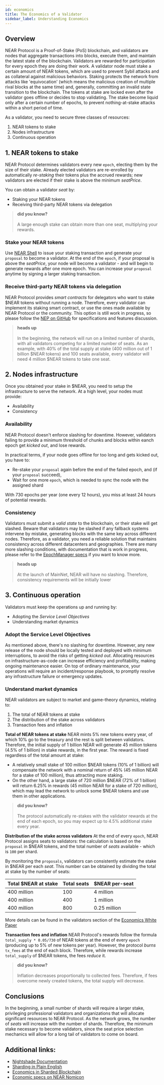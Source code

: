 ```yaml
---
id: economics
title: The Economics of a Validator
sidebar_label: Understanding Economics
---
```

## Overview

NEAR Protocol is a Proof-of-Stake (PoS) blockchain, and validators are nodes that aggregate transactions into blocks, execute them, and maintain the latest state of the blockchain. Validators are rewarded for participation for every epoch they are doing their work. A validator node must stake a certain amount of NEAR tokens, which are used to prevent Sybil attacks and as collateral against malicious behaviors. Staking protects the network from attacks like 'equivocation' (which means the malicious creation of multiple rival blocks at the same time) and, generally, committing an invalid state transition to the blockchain. The tokens at stake are locked even after the validator goes offline or decides to stop validating. The stake become liquid only after a certain number of epochs, to prevent nothing-at-stake attacks within a short period of time.

As a validator, you need to secure three classes of resources:
1. NEAR tokens to stake
2. Nodes infrastructure
3. Continuous operation


## 1. NEAR tokens to stake

NEAR Protocol determines validators every new `epoch`, electing them by the size of their stake. Already elected validators are re-enrolled by automatically *re-staking* their tokens plus the accrued rewards; new validators are elected if their stake is above the minimum *seatPrice*.

You can obtain a validator *seat* by:
- Staking your NEAR tokens
- Receiving third-party NEAR tokens via delegation

<blockquote class="info">
    <strong>did you know?</strong><br><br>
    A large enough stake can obtain more than one seat, multiplying your rewards. 
</blockquote>

### Stake your NEAR tokens

Use [NEAR Shell](../development/near-clitool.md) to issue your staking transaction and generate your `proposal` to become a validator. At the end of the `epoch`, if your proposal is above the *seatPrice*, your node will become a validator - and will begin to generate rewards after one more epoch. You can increase your `proposal` anytime by signing a larger staking transaction.

### Receive third-party NEAR tokens via delegation

NEAR Protocol provides *smart contracts* for delegators who want to stake $NEAR tokens without running a node. Therefore, every validator can implement its staking smart contract, or use the ones made available by NEAR Protocol or the community. 
This option is still work in progress, so please follow the [NEP on GitHub](https://github.com/nearprotocol/NEPs/blob/staking-contract/text/0000-staking-contract.md) for specifications and features discussion.

<blockquote class="warning">
    <strong>heads up</strong><br><br>
    In the beginning, the network will run on a limited number of shards, with all validators competing for a limited number of seats. As an example, with 40% of the total supply at stake (400 million out of 1 billion $NEAR tokens) and 100 seats available, every validator will need 4 million $NEAR tokens to take one seat.
</blockquote>


## 2. Nodes infrastructure

Once you obtained your stake in $NEAR, you need to setup the infrastructure to serve the network.
At a high level, your nodes must provide:
- Availability
- Consistency

### Availability

NEAR Protocol doesn't enforce slashing for downtime. However, validators failing to provide a minimum threshold of chunks and blocks within eanch epoch get *kicked out*, and lose rewards.

In practical terms, if your node goes offline for too long and gets kicked out, you have to:
- Re-stake your `proposal` again before the end of the failed epoch, and (if your `proposal` succeed),
- Wait for one more `epoch`, which is needed to sync the node with the assigned shard

With 730 epochs per year (one every 12 hours), you miss at least 24 hours of potential rewards.

### Consistency

Validators must submit a *valid state* to the blockchain, or their stake will get slashed. Beware that validators may be slashed if any fallback systems intervene by mistake, generating blocks with the same key across different nodes. Therefore, as a validator, you need a reliable solution that maintains consistency across different datacenters and geographies.
There are many more slashing conditions, with documentation that is work in progress, please refer to the [EpochManager specs](https://github.com/nearprotocol/NEPs/pull/37) if you want to know more.

<blockquote class="warning">
    <strong>heads up</strong><br><br>
    At the launch of MainNet, NEAR will have no slashing. Therefore, consistency requirements will be initially lower
</blockquote>


## 3. Continuous operation

Validators must keep the operations up and running by:
- Adopting the *Service Level Objectives*
- Understanding market dynamics

### Adopt the Service Level Objectives

As mentioned above, there's no slashing for downtime. However, any new release of the node should be locally tested and deployed with minimum interruptions, to avoid the risks of getting *kicked out*. Allocating resources on infrastructure-as-code can increase efficiency and profitability, making ongoing maintenance easier.
On top of ordinary maintenance, your operations will require an incident/response playbook, to promptly resolve any infrastructure failure or emergency updates.


### Understand market dynamics

NEAR validators are subject to market and game-theory dynamics, relating to:
1. The total of NEAR tokens at stake
2. The distribution of the stake across validators
3. Transaction fees and inflation

**Total of NEAR tokens at stake**
NEAR mints 5% new tokens every year, of which 10% go to the treasury and the rest is split between validators. Therefore, the initial supply of 1 billion NEAR will generate 45 million tokens (4.5% of 1 billion) in stake rewards, in the first year.
The reward is fixed regardless of the total amount at stake:
- A relatively small stake of 100 million $NEAR tokens (10% of 1 billion) will compensate the network with a nominal return of 45% (45 million NEAR for a stake of 100 million), thus attracting more staking.
- On the other hand, a large stake of 720 million $NEAR (72% of 1 billion) will return 6.25% in rewards (45 million NEAR for a stake of 720 million), which may lead the network to unlock some $NEAR tokens and use them in other applications.

<blockquote class="info">
    <strong>did you know?</strong><br><br>
    The protocol automatically re-stakes with the validator rewards at the end of each epoch, so you may expect up to 4.5% additional stake every year.
</blockquote>

**Distribution of the stake across validators**
At the end of every `epoch`, NEAR Protocol assigns seats to validators: the calculation is based on the `proposal` in $NEAR tokens, and the total number of *seats* available - which is `100` per shard. 

By monitoring the `proposals`, validators can consistently estimate the stake in $NEAR per each *seat*.
This number can be obtained by dividing the total at stake by the number of seats:

| Total $NEAR at stake | Total seats | $NEAR per-seat |
| --- | --- | --- |
| 400 million | 100 | 4 million |
| 400 million | 400 | 1 million |
| 400 million | 800 | 0.25 million |

More details can be found in the validators section of the [Economics White Paper](https://nearprotocol.com/papers/economics-in-sharded-blockchain/#validators)

**Transaction fees and inflation**
NEAR Protocol's rewards follow the formula `total_supply * 0.05/730` of NEAR tokens at the end of every `epoch` (producing up to 5% of new tokens per year). However, the protocol *burns* `tx_fees` at the end of each block. Therefore, while rewards increase `total_supply` of $NEAR tokens, the fees *reduce* it. 

<blockquote class="info">
    <strong>did you know?</strong><br><br>
    Inflation decreases proportionally to collected fees. Therefore, if fees overcome newly created tokens, the total supply will decrease.
</blockquote>


## Conclusions

In the beginning, a small number of shards will require a larger stake, privileging professional validators and organizations that will allocate significant resources to NEAR Protocol.
As the network grows, the number of *seats* will increase with the number of shards. Therefore, the minimum stake necessary to become validators, since the seat price selection mechanics will allow for a long tail of validators to come on board.


## Additional links:

- [Nightshade Documentation](../technical/nightshade.md)
- [Sharding in Plain English](https://www.citusdata.com/blog/2018/01/10/sharding-in-plain-english/)
- [Economics in Sharded Blockchain](https://nearprotocol.com/papers/economics-in-sharded-blockchain/#validators)
- [Economic specs on NEAR Nomicon](https://nomicon.io/Economics/README.html)